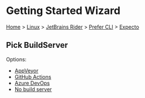 <!--
GENERATED FILE - DO NOT EDIT
This file was generated by [MarkdownSnippets](https://github.com/SimonCropp/MarkdownSnippets).
Source File: /docs/mdsource/wiz/Linux_Rider_Cli_Expecto.source.md
To change this file edit the source file and then run MarkdownSnippets.
-->

# Getting Started Wizard

[Home](/docs/wiz/readme.md) > [Linux](Linux.md) > [JetBrains Rider](Linux_Rider.md) > [Prefer CLI](Linux_Rider_Cli.md) > [Expecto](Linux_Rider_Cli_Expecto.md)

## Pick BuildServer

Options:
 * [AppVeyor](Linux_Rider_Cli_Expecto_AppVeyor.md)
 * [GitHub Actions](Linux_Rider_Cli_Expecto_GitHubActions.md)
 * [Azure DevOps](Linux_Rider_Cli_Expecto_AzureDevOps.md)
 * [No build server](Linux_Rider_Cli_Expecto_None.md)
